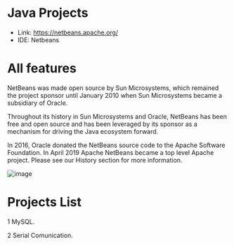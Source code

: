 # Java Projects

- Link: https://netbeans.apache.org/
- IDE: Netbeans

# All features
NetBeans was made open source by Sun Microsystems, which remained the project sponsor until January 2010 when Sun Microsystems became a subsidiary of Oracle.

Throughout its history in Sun Microsystems and Oracle, NetBeans has been free and open source and has been leveraged by its sponsor as a mechanism for driving the Java ecosystem forward.

In 2016, Oracle donated the NetBeans source code to the Apache Software Foundation. In April 2019 Apache NetBeans became a top level Apache project. Please see our History section for more information.

![image](https://github.com/jariver1986/Java/assets/62295761/4909c3ae-4c0b-4116-88f7-d73714859717)

# Projects List

1 MySQL.

2 Serial Comunication.

